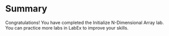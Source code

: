 # Summary

Congratulations! You have completed the Initialize N-Dimensional Array lab. You can practice more labs in LabEx to improve your skills.
